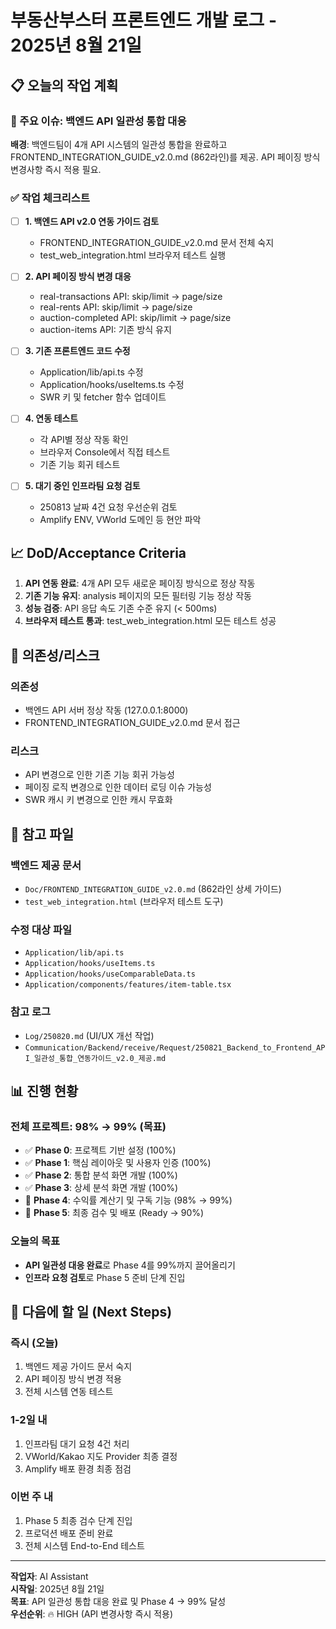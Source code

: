 # 부동산부스터 프론트엔드 개발 로그 - 2025년 8월 21일

## 📋 오늘의 작업 계획

### 🎯 주요 이슈: 백엔드 API 일관성 통합 대응

**배경**: 백엔드팀이 4개 API 시스템의 일관성 통합을 완료하고 FRONTEND_INTEGRATION_GUIDE_v2.0.md (862라인)를 제공. API 페이징 방식 변경사항 즉시 적용 필요.

### ✅ 작업 체크리스트

- [ ] **1. 백엔드 API v2.0 연동 가이드 검토**

  - FRONTEND_INTEGRATION_GUIDE_v2.0.md 문서 전체 숙지
  - test_web_integration.html 브라우저 테스트 실행

- [ ] **2. API 페이징 방식 변경 대응**

  - real-transactions API: skip/limit → page/size
  - real-rents API: skip/limit → page/size
  - auction-completed API: skip/limit → page/size
  - auction-items API: 기존 방식 유지

- [ ] **3. 기존 프론트엔드 코드 수정**

  - Application/lib/api.ts 수정
  - Application/hooks/useItems.ts 수정
  - SWR 키 및 fetcher 함수 업데이트

- [ ] **4. 연동 테스트**

  - 각 API별 정상 작동 확인
  - 브라우저 Console에서 직접 테스트
  - 기존 기능 회귀 테스트

- [ ] **5. 대기 중인 인프라팀 요청 검토**
  - 250813 날짜 4건 요청 우선순위 검토
  - Amplify ENV, VWorld 도메인 등 현안 파악

## 📈 DoD/Acceptance Criteria

1. **API 연동 완료**: 4개 API 모두 새로운 페이징 방식으로 정상 작동
2. **기존 기능 유지**: analysis 페이지의 모든 필터링 기능 정상 작동
3. **성능 검증**: API 응답 속도 기존 수준 유지 (< 500ms)
4. **브라우저 테스트 통과**: test_web_integration.html 모든 테스트 성공

## 🔗 의존성/리스크

### 의존성

- 백엔드 API 서버 정상 작동 (127.0.0.1:8000)
- FRONTEND_INTEGRATION_GUIDE_v2.0.md 문서 접근

### 리스크

- API 변경으로 인한 기존 기능 회귀 가능성
- 페이징 로직 변경으로 인한 데이터 로딩 이슈 가능성
- SWR 캐시 키 변경으로 인한 캐시 무효화

## 📁 참고 파일

### 백엔드 제공 문서

- `Doc/FRONTEND_INTEGRATION_GUIDE_v2.0.md` (862라인 상세 가이드)
- `test_web_integration.html` (브라우저 테스트 도구)

### 수정 대상 파일

- `Application/lib/api.ts`
- `Application/hooks/useItems.ts`
- `Application/hooks/useComparableData.ts`
- `Application/components/features/item-table.tsx`

### 참고 로그

- `Log/250820.md` (UI/UX 개선 작업)
- `Communication/Backend/receive/Request/250821_Backend_to_Frontend_API_일관성_통합_연동가이드_v2.0_제공.md`

## 📊 진행 현황

### 전체 프로젝트: 98% → 99% (목표)

- ✅ **Phase 0**: 프로젝트 기반 설정 (100%)
- ✅ **Phase 1**: 핵심 레이아웃 및 사용자 인증 (100%)
- ✅ **Phase 2**: 통합 분석 화면 개발 (100%)
- ✅ **Phase 3**: 상세 분석 화면 개발 (100%)
- 🔄 **Phase 4**: 수익률 계산기 및 구독 기능 (98% → 99%)
- 🔄 **Phase 5**: 최종 검수 및 배포 (Ready → 90%)

### 오늘의 목표

- **API 일관성 대응 완료**로 Phase 4를 99%까지 끌어올리기
- **인프라 요청 검토**로 Phase 5 준비 단계 진입

## 🚀 다음에 할 일 (Next Steps)

### 즉시 (오늘)

1. 백엔드 제공 가이드 문서 숙지
2. API 페이징 방식 변경 적용
3. 전체 시스템 연동 테스트

### 1-2일 내

1. 인프라팀 대기 요청 4건 처리
2. VWorld/Kakao 지도 Provider 최종 결정
3. Amplify 배포 환경 최종 점검

### 이번 주 내

1. Phase 5 최종 검수 단계 진입
2. 프로덕션 배포 준비 완료
3. 전체 시스템 End-to-End 테스트

---

**작업자**: AI Assistant  
**시작일**: 2025년 8월 21일  
**목표**: API 일관성 통합 대응 완료 및 Phase 4 → 99% 달성  
**우선순위**: 🔥 HIGH (API 변경사항 즉시 적용)
